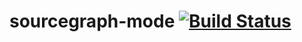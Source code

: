 # sourcegraph-mode [![Build Status](https://travis-ci.org/sourcegraph/sourcegraph-mode.png?branch=master)](https://travis-ci.org/sourcegraph/sourcegraph-mode)
